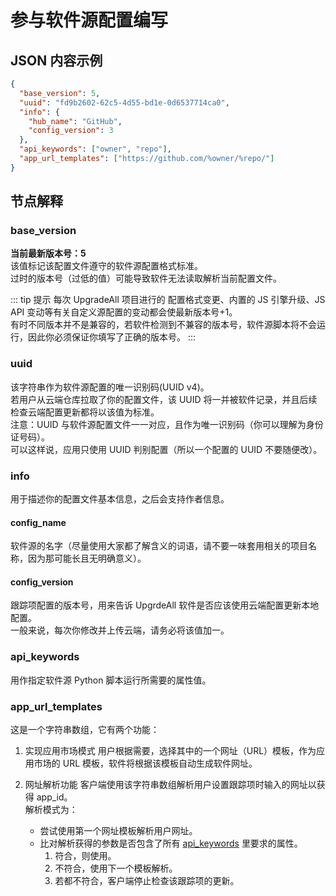 # 参与软件源配置编写

## JSON 内容示例

```json
{
  "base_version": 5,
  "uuid": "fd9b2602-62c5-4d55-bd1e-0d6537714ca0",
  "info": {
    "hub_name": "GitHub",
    "config_version": 3
  },
  "api_keywords": ["owner", "repo"],
  "app_url_templates": ["https://github.com/%owner/%repo/"]
}
```

## 节点解释

### base_version

**当前最新版本号：5**  
该值标记该配置文件遵守的软件源配置格式标准。  
过时的版本号（过低的值）可能导致软件无法读取解析当前配置文件。

::: tip 提示
每次 UpgradeAll 项目进行的 配置格式变更、内置的 JS 引擎升级、JS API 变动等有关自定义源配置的变动都会使最新版本号+1。  
有时不同版本并不是兼容的，若软件检测到不兼容的版本号，软件源脚本将不会运行，因此你必须保证你填写了正确的版本号。
:::

### uuid

该字符串作为软件源配置的唯一识别码(UUID v4)。  
若用户从云端仓库拉取了你的配置文件，该 UUID 将一并被软件记录，并且后续检查云端配置更新都将以该值为标准。  
注意：UUID 与软件源配置文件一一对应，且作为唯一识别码（你可以理解为身份证号码）。  
可以这样说，应用只使用 UUID 判别配置（所以一个配置的 UUID 不要随便改）。

### info

用于描述你的配置文件基本信息，之后会支持作者信息。

#### config_name

软件源的名字（尽量使用大家都了解含义的词语，请不要一味套用相关的项目名称，因为那可能长且无明确意义）。

#### config_version

跟踪项配置的版本号，用来告诉 UpgrdeAll 软件是否应该使用云端配置更新本地配置。  
一般来说，每次你修改并上传云端，请务必将该值加一。

### api_keywords

用作指定软件源 Python 脚本运行所需要的属性值。

### app_url_templates

这是一个字符串数组，它有两个功能：

1. 实现应用市场模式
   用户根据需要，选择其中的一个网址（URL）模板，作为应用市场的 URL 模板，软件将根据该模板自动生成软件网址。
2. 网址解析功能
   客户端使用该字符串数组解析用户设置跟踪项时输入的网址以获得 app_id。  
   解析模式为：

   - 尝试使用第一个网址模板解析用户网址。
   - 比对解析获得的参数是否包含了所有 [api_keywords](#api-keywords) 里要求的属性。
     1. 符合，则使用。
     2. 不符合，使用下一个模板解析。
     3. 若都不符合，客户端停止检查该跟踪项的更新。
